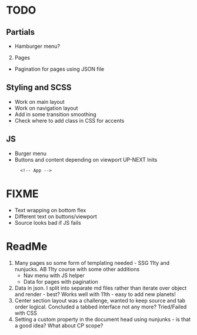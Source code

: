 # TODO

## Partials

   <!-- - Base -->
   <!-- - Header -->

-  Hamburger menu?

2. Pages

-  Pagination for pages using JSON file
   <!-- - From front matter -->
   <!-- - Create planet collection -->

## Styling and SCSS

-  Work on main layout
   <!-- -  Buttons at multiple viewports -->
      <!-- -  Add in numbered items -->
      <!-- -  Work on details layout -->
-  Work on navigation layout
-  Add in some transition smoothing
-  Check where to add class in CSS for accents

## JS

-  Burger menu
-  Buttons and content depending on viewport
   UP-NEXT
   Inits
   <!-- -  Set all hidden text wtih JS - content and sources -->
   <!-- -  Show first item in each array and add active class to button -->
   <!-- -  Change link to a role of button? -->
         <!-- App -->
      <!-- -  Create updateContent function to hide/show as requried -->
      <!-- -  Add comments to all sections -->
      <!-- -  Refactor for common approach to locate target item in array -->

# FIXME

-  Text wrapping on bottom flex
-  Different text on buttons/viewport
-  Source looks bad if JS fails
   <!-- -  Separator is on top of underline in mobile view -->
   <!-- -  Border causing jank on mobile links, and impacted by border radius -->

# ReadMe

1. Many pages so some form of templating needed - SSG 11ty and nunjucks. AB 11ty course with some other additions
   -  Nav menu with JS helper
   -  Data for pages with pagination
2. Data in json. I split into separate md files rather than iterate over object and render - best? Works well with 11th - easy to add new planets!
3. Center section layout was a challenge, wanted to keep source and tab order logical. Concluded a tabbed interface not any more? Tried/Failed with CSS
4. Setting a custom property in the document head using nunjunks - is that a good idea? What about CP scope?
